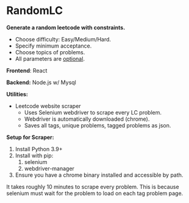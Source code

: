 # RandomLC
**Generate a random leetcode with constraints.**
* Choose difficulty: Easy/Medium/Hard.
* Specify minimum acceptance.
* Choose topics of problems.
* All parameters are <u>optional</u>.

**Frontend**: React

**Backend:** Node.js w/ Mysql

**Utilities:**
* Leetcode website scraper
  * Uses Selenium webdriver to scrape every LC problem.
  * Webdriver is automatically downloaded (chrome).
  * Saves all tags, unique problems, tagged problems as json.

**Setup for Scraper:**

1. Install Python 3.9+
2. Install with pip:
   1. selenium
   2. webdriver-manager
3. Ensure you have a chrome binary installed and accessible by path.

It takes roughly 10 minutes to scrape every problem. This is because selenium must wait for the problem to load on each tag problem page. 